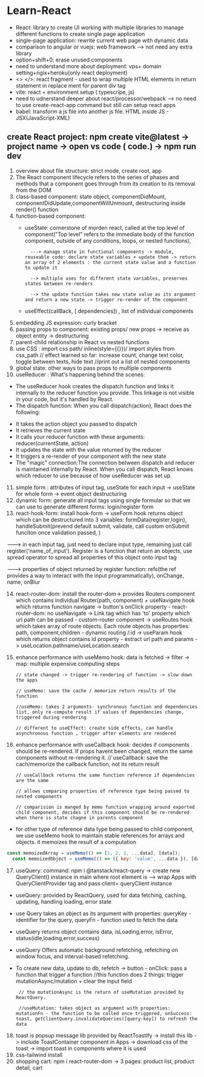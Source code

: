 # Learn-React

- React: library to create UI working with multiple libraries to manage different functions to create single page application
- single-page application: rewrite current web page with dynamic data
- comparison to angular or vuejs: web framework --> not need any extra library
- option+shift+0: erase unused components
- need to understand more about deployment: vps+ domain setting+ngix+heroku(only react deployment)
- <> </>: react fragment - used to wrap multiple HTML elements in return statement in replace ment for parent div tag
- vite: react + environment setup ( typescripe, js)
- need to udnerstand deeper about react/processor/webpack --> no need to use create-react-app command but still can setup react apps
- babel: transform a js file into another js file. HTML inside JS - JSX(JavaScript-XML)
## create React project: npm create vite@latest -> project name -> open vs code ( code.) -> npm run dev

1. overview about file structure: strict mode, create root, app
2. The React component lifecycle refers to the series of phases and methods that a component goes through from its creation to its removal from the DOM
3. class-based component: state object, componentDidMount, componentDidUpdate,componentWillUnmount, destructuring inside render() function
4. function-based component: 
    - useState: cornerstone of morden react, called at the top level of component("Top level" refers to the immediate body of the function component, outside of any conditions, loops, or nested functions),
            
            ---> manage state in functional components -> module, reuseable code: declare state variables + update them -> return an array of 2 elements : the current state value and a function to update it
            
            --> multiple uses for different state variables, preserves states between re-renders
            
            --> the update function takes new state value as its argument and return a new state -> trigger re-render of the component
            
    -  useEffect(callBack, [ dependencies]) , list of individual components
5. embedding JS expression: curly bracket
6. passing props to component: existing props/ new props -> receive as object entity -> destructuring
7. parent-child relationship in React vs nested functions
8.  use CSS : import css path/ inline(style={{}})/ import styles from css_path
            // effect learned so far: increase count, change text color, toggle between texts, hide text
            //print out a list of nested components
9. global state: other ways to pass props to multiple components  
10.  useReducer :
 What's happening behind the scenes:
-  The useReducer hook creates the dispatch function and links it internally to the reducer function you provide. This linkage is not visible in your code, but it's handled by React.
-  The dispatch function:
 When you call dispatch(action), React does the following:
* It takes the action object you passed to dispatch
* It retrieves the current state
* It calls your reducer function with these arguments: reducer(currentState, action)
* It updates the state with the value returned by the reducer
* It triggers a re-render of your component with the new state
* The "magic" connection:The connection between dispatch and reducer is maintained internally by React. When you call dispatch, React knows which reducer to use because of how useReducer was set up. 

11. simple form : attributes of input tag, useState for each input -> useState for whole form -> event object destructuring
12. dynamic form: generate all input tags using single formular so that we can use to generate different forms: login/register form
13. react-hook-form: install hook-form -> useForm hook returns object which can be destructured into 3 variables: formData(register,login), handleSubmit(prevend default submit, validate, call custom onSubmit funciton once validation passed, )

   ---> in each input tag, just need to declare input type, remaining just call register('name_of_input'). Register is a function that return an objects, use spread operator to spread all properties of this object onto input tag

   ---> properties of object returned by register function: refs(the ref provides a way to interact with the input programmatically), onChange, name, onBlur

14.  react-router-dom: install the router-dom-> provides Routers component which contains individual Router(path, component) + useNavigate hook which returns function navigate -> button's onClick property
    - react-router-dom: no useNavigate -> Link tag which has 'to' property which url path can be passed
    - custom-router component -> useRoutes hook which takes array of route objects. Each route objects has properties: path, component,children
    - dynamic routing /:id -> useParam hook which returns object contains id property
    -  extract url path and params -> useLocation.pathname/useLocation.search

15. enhance performance with useMemo hook: data is fetched -> filter -> map: multiple expensive computing steps 

        // state changed -> trigger re-rendering of function -> slow down the apps

        // useMemo: save the cache / memorize return results of the function

        //useMemo: takes 2 arguments- synchronous function and dependencies list, only re-compute result if values of dependencies change, triggered during rendering 

        // different to useEffect: create side effects, can handle asynchronous function , trigger after elements are rendered

16. enhance performance with useCallback hook: decides if components should be re-rendered. If props havent been changed, return the same components without re-rendering it.
        // useCallback: save the cach/memorize the callback function, not its return result

        // useCallback returns the same function reference if dependencies are the same

        // allows comparing properties of reference type being passed to nested components

        // comparision is manged by memo function wrapping around exported child component, decides if this component should be re-rendered when there is state chagne in parents component

- for other type of reference data type being passed to child component, we use useMemo hook to maintain stable references for arrays and objects. it memoizes the result of a computation
```js
const memoizedArray = useMemo(() => [1, 2, 3, ...data], [data]);
  const memoizedObject = useMemo(() => ({ key: 'value', ...data }), [data]);
```
17. useQuery: command: npm i @tanstack/react-query -> create new QueryClient() instance in main where root element is --> wrap Apps with QueryClientProvider tag and pass client= queryClient instance
-  useQuery: provided by ReactQuery, used for data fetching, caching, updating, handling loading, error state
- use Query takes an object as its argument with properties: queryKey - identifier for the query, queryFn - function used to fetch the data
-  useQuery returns object contains data, isLoading,error, isError, status(idle,loading,error,success)
- useQuery Offers automatic background refetching, refetching on window focus, and interval-based refetching.
-  To create new data, update to db, refetch -> button - onClick: pass a function that trigger a function
        //this function does 2 things: trigger mutationAsync/mutation + clear the input field

        // the mutationAsync is the return of useMutation provided by ReactQuery. 

        //useMutation: takes object as argument with properties: mutationFn - the function to be called once triggered, onSuccess: toast, getClientQuery.invalidateQueries([query-key]) to refresh the data

18. toast is popsup message lib provided by ReactToastify -> install this lib -> include ToastContainer component in Apps -> download css of the toast -> import toast in components where it is used
19.  css-tailwind install
20.  shopping cart: npm i react-router-dom -> 3 pages: product list, product detail, cart



